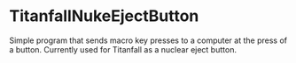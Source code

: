 # TitanfallNukeEjectButton
Simple program that sends macro key presses to a computer at the press of a button. Currently used for Titanfall as a nuclear eject button.
